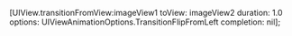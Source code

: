 \[UIView.transitionFromView:imageView1 toView: imageView2 duration: 1.0
options: UIViewAnimationOptions.TransitionFlipFromLeft completion:
nil\];
